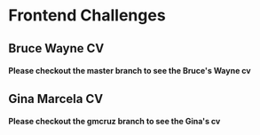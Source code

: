 # Frontend Challenges

## Bruce Wayne CV
#### Please checkout the master branch to see the Bruce's Wayne cv

## Gina Marcela CV
#### Please checkout the gmcruz branch to see the Gina's cv
